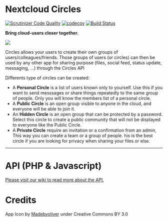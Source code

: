 # Nextcloud Circles

[![Scrutinizer Code Quality](https://scrutinizer-ci.com/g/nextcloud/circles/badges/quality-score.png?b=master)](https://scrutinizer-ci.com/g/nextcloud/circles/?branch=master)
[![codecov](https://codecov.io/gh/nextcloud/circles/branch/master/graph/badge.svg)](https://codecov.io/gh/nextcloud/circles)
[![Build Status](https://drone.nextcloud.com/api/badges/nextcloud/circles/status.svg)](https://drone.nextcloud.com/nextcloud/circles)

**Bring cloud-users closer together.**

![](https://raw.githubusercontent.com/nextcloud/circles/master/screenshots/1.png)

Circles allows your users to create their own groups of users/colleagues/friends. 
Those groups of users (or circles) can then be used by any other app for sharing purpose 
(files, social feed, status update, messaging, ...) through the Circles API

Differents type of circles can be created:


- A **Personal Circle** is a list of users known only to yourself. 
Use this if you want to send messsages or share things repeatedly to the same group of people. 
Only you will know the members list of a personal circle.
- A **Public Circle** is an open group visible to anyone in the cloud, and everyone will be able to join it. 
- An **Hidden Circle** is an open group that can be protected by a password. 
Select this circle to create a public community that will not be displayed to everyone like the Public Circle.
- A **Private Circle** require an invitation or a confirmation from an admin, This way you can create a team or a group of people.
his is the best circle if you are looking for privacy when sharing your files or else.



***
# API (PHP & Javascript)

[Please visit our wiki to read more about the API.](https://github.com/nextcloud/circles/wiki)



# Credits

App Icon by [Madebyoliver](http://www.flaticon.com/authors/madebyoliver) under Creative Commons BY 3.0
